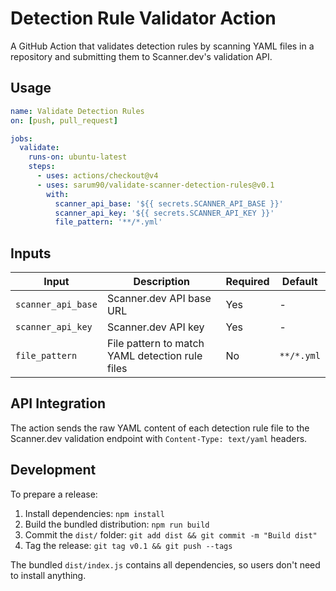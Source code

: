 # Detection Rule Validator Action

A GitHub Action that validates detection rules by scanning YAML files in a repository and submitting them to Scanner.dev's validation API.

## Usage

```yaml
name: Validate Detection Rules
on: [push, pull_request]

jobs:
  validate:
    runs-on: ubuntu-latest
    steps:
      - uses: actions/checkout@v4
      - uses: sarum90/validate-scanner-detection-rules@v0.1
        with:
          scanner_api_base: '${{ secrets.SCANNER_API_BASE }}'
          scanner_api_key: '${{ secrets.SCANNER_API_KEY }}'
          file_pattern: '**/*.yml'
```

## Inputs

| Input | Description | Required | Default |
|-------|-------------|----------|---------|
| `scanner_api_base` | Scanner.dev API base URL | Yes | - |
| `scanner_api_key` | Scanner.dev API key | Yes | - |
| `file_pattern` | File pattern to match YAML detection rule files | No | `**/*.yml` |

## API Integration

The action sends the raw YAML content of each detection rule file to the Scanner.dev validation endpoint with `Content-Type: text/yaml` headers.

## Development

To prepare a release:

1. Install dependencies: `npm install`
2. Build the bundled distribution: `npm run build`
3. Commit the `dist/` folder: `git add dist && git commit -m "Build dist"`
4. Tag the release: `git tag v0.1 && git push --tags`

The bundled `dist/index.js` contains all dependencies, so users don't need to install anything.


